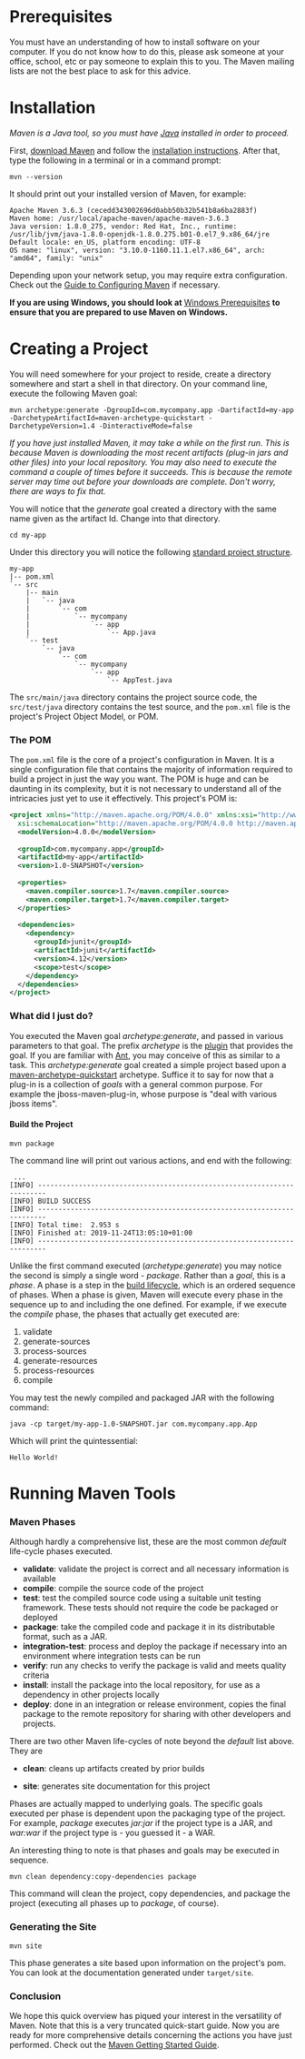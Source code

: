 # Prerequisites

You must have an understanding of how to install software on your computer. If you do not know how to do this, please ask someone at your office, school, etc or pay someone to explain this to you. The Maven mailing lists are not the best place to ask for this advice.



# Installation

*Maven is a Java tool, so you must have [Java](https://www.oracle.com/technetwork/java/javase/downloads/index.html) installed in order to proceed.*

First, [download Maven](https://maven.apache.org/download.html) and follow the [installation instructions](https://maven.apache.org/install.html). After that, type the following in a terminal or in a command prompt:

```
mvn --version
```

It should print out your installed version of Maven, for example:

```
Apache Maven 3.6.3 (cecedd343002696d0abb50b32b541b8a6ba2883f)
Maven home: /usr/local/apache-maven/apache-maven-3.6.3
Java version: 1.8.0_275, vendor: Red Hat, Inc., runtime: /usr/lib/jvm/java-1.8.0-openjdk-1.8.0.275.b01-0.el7_9.x86_64/jre
Default locale: en_US, platform encoding: UTF-8
OS name: "linux", version: "3.10.0-1160.11.1.el7.x86_64", arch: "amd64", family: "unix"
```

Depending upon your network setup, you may require extra configuration. Check out the [Guide to Configuring Maven](https://maven.apache.org/guides/mini/guide-configuring-maven.html) if necessary.

**If you are using Windows, you should look at** [Windows Prerequisites](https://maven.apache.org/guides/getting-started/windows-prerequisites.html) **to ensure that you are prepared to use Maven on Windows.**



# Creating a Project

You will need somewhere for your project to reside, create a directory somewhere and start a shell in that directory. On your command line, execute the following Maven goal:

```
mvn archetype:generate -DgroupId=com.mycompany.app -DartifactId=my-app -DarchetypeArtifactId=maven-archetype-quickstart -DarchetypeVersion=1.4 -DinteractiveMode=false
```

*If you have just installed Maven, it may take a while on the first run. This is because Maven is downloading the most recent artifacts (plug-in jars and other files) into your local repository. You may also need to execute the command a couple of times before it succeeds. This is because the remote server may time out before your downloads are complete. Don't worry, there are ways to fix that.*

You will notice that the *generate* goal created a directory with the same name given as the artifact Id. Change into that directory.

```
cd my-app
```

Under this directory you will notice the following [standard project structure](https://maven.apache.org/guides/introduction/introduction-to-the-standard-directory-layout.html).

```
my-app
|-- pom.xml
`-- src
    |-- main
    |   `-- java
    |       `-- com
    |           `-- mycompany
    |               `-- app
    |                   `-- App.java
    `-- test
        `-- java
            `-- com
                `-- mycompany
                    `-- app
                        `-- AppTest.java
```

The `src/main/java` directory contains the project source code, the `src/test/java` directory contains the test source, and the `pom.xml` file is the project's Project Object Model, or POM.



### The POM

The `pom.xml` file is the core of a project's configuration in Maven. It is a single configuration file that contains the majority of information required to build a project in just the way you want. The POM is huge and can be daunting in its complexity, but it is not necessary to understand all of the intricacies just yet to use it effectively. This project's POM is:

```xml
<project xmlns="http://maven.apache.org/POM/4.0.0" xmlns:xsi="http://www.w3.org/2001/XMLSchema-instance"
  xsi:schemaLocation="http://maven.apache.org/POM/4.0.0 http://maven.apache.org/xsd/maven-4.0.0.xsd">
  <modelVersion>4.0.0</modelVersion>
 
  <groupId>com.mycompany.app</groupId>
  <artifactId>my-app</artifactId>
  <version>1.0-SNAPSHOT</version>
 
  <properties>
    <maven.compiler.source>1.7</maven.compiler.source>
    <maven.compiler.target>1.7</maven.compiler.target>
  </properties>
 
  <dependencies>
    <dependency>
      <groupId>junit</groupId>
      <artifactId>junit</artifactId>
      <version>4.12</version>
      <scope>test</scope>
    </dependency>
  </dependencies>
</project>
```



### What did I just do?

You executed the Maven goal *archetype:generate*, and passed in various parameters to that goal. The prefix *archetype* is the [plugin](https://maven.apache.org/plugins/index.html) that provides the goal. If you are familiar with [Ant](http://ant.apache.org/), you may conceive of this as similar to a task. This *archetype:generate* goal created a simple project based upon a [maven-archetype-quickstart](https://maven.apache.org/archetypes/maven-archetype-quickstart/) archetype. Suffice it to say for now that a plug-in is a collection of *goals* with a general common purpose. For example the jboss-maven-plug-in, whose purpose is "deal with various jboss items".



#### Build the Project

```
mvn package
```

The command line will print out various actions, and end with the following:

```
 ...
[INFO] ------------------------------------------------------------------------
[INFO] BUILD SUCCESS
[INFO] ------------------------------------------------------------------------
[INFO] Total time:  2.953 s
[INFO] Finished at: 2019-11-24T13:05:10+01:00
[INFO] ------------------------------------------------------------------------
```

Unlike the first command executed (*archetype:generate*) you may notice the second is simply a single word - *package*. Rather than a *goal*, this is a *phase*. A phase is a step in the [build lifecycle](https://maven.apache.org/guides/introduction/introduction-to-the-lifecycle.html), which is an ordered sequence of phases. When a phase is given, Maven will execute every phase in the sequence up to and including the one defined. For example, if we execute the *compile* phase, the phases that actually get executed are:

1. validate
2. generate-sources
3. process-sources
4. generate-resources
5. process-resources
6. compile

You may test the newly compiled and packaged JAR with the following command:

```
java -cp target/my-app-1.0-SNAPSHOT.jar com.mycompany.app.App
```

Which will print the quintessential:

```
Hello World!
```



# Running Maven Tools

### Maven Phases

Although hardly a comprehensive list, these are the most common *default* life-cycle phases executed.

- **validate**: validate the project is correct and all necessary information is available
- **compile**: compile the source code of the project
- **test**: test the compiled source code using a suitable unit testing framework. These tests should not require the code be packaged or deployed
- **package**: take the compiled code and package it in its distributable format, such as a JAR.
- **integration-test**: process and deploy the package if necessary into an environment where integration tests can be run
- **verify**: run any checks to verify the package is valid and meets quality criteria
- **install**: install the package into the local repository, for use as a dependency in other projects locally
- **deploy**: done in an integration or release environment, copies the final package to the remote repository for sharing with other developers and projects.

There are two other Maven life-cycles of note beyond the *default* list above. They are 

- **clean**: cleans up artifacts created by prior builds

- **site**: generates site documentation for this project

Phases are actually mapped to underlying goals. The specific goals executed per phase is dependent upon the packaging type of the project. For example, *package* executes *jar:jar* if the project type is a JAR, and *war:war* if the project type is - you guessed it - a WAR.

An interesting thing to note is that phases and goals may be executed in sequence.

```
mvn clean dependency:copy-dependencies package
```

This command will clean the project, copy dependencies, and package the project (executing all phases up to *package*, of course).



### Generating the Site

```
mvn site
```

This phase generates a site based upon information on the project's pom. You can look at the documentation generated under `target/site`.



### Conclusion

We hope this quick overview has piqued your interest in the versatility of Maven. Note that this is a very truncated quick-start guide. Now you are ready for more comprehensive details concerning the actions you have just performed. Check out the [Maven Getting Started Guide](https://maven.apache.org/guides/getting-started/index.html).
